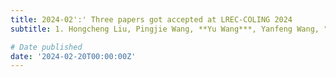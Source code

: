 ```yaml
---
title: 2024-02':' Three papers got accepted at LREC-COLING 2024
subtitle: 1. Hongcheng Liu, Pingjie Wang, **Yu Wang***, Yanfeng Wang, "CE-VDG Counterfactual Entropy-based Bias Reduction for Video-grounded Dialogue Generation" <br> 2. Pingjie Wang, Hongcheng Liu, **Yu Wang***, Yanfeng Wang, "Pruning before Fine-tuning A Retraining-free Compression Framework for Pre-trained Language Models" <br> 3. Heyang Liu, **Yu Wang***, Yanfeng Wang, "Post-decoder Biasing for End-to-End Speech Recognition of Multi-turn Medical Interview"

# Date published
date: '2024-02-20T00:00:00Z'
---
```


